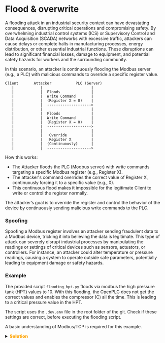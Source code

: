 # Flood & overwrite
A flooding attack in an industrial security context can have devastating consequences, disrupting critical operations and compromising safety.
By overwhelming industrial control systems (ICS) or Supervisory Control and Data Acquisition (SCADA) networks with excessive traffic, attackers can cause delays or complete halts in manufacturing processes, energy distribution, or other essential industrial functions.
These disruptions can lead to significant financial losses, damage to equipment, and potential safety hazards for workers and the surrounding community.

In this scenario, an attacker is continuously flooding the Modbus server (e.g., a PLC) with malicious commands to override a specific register value.

```
Client       Attacker           PLC (Server)
   |            |                      |
   |            |  Floods              |
   |            |  Write Command       |
   |            |  (Register X = 0)    |
   |            |  --------------------> 
   |            |                      |
   |            |  Floods              |
   |            |  Write Command       |
   |            |  (Register X = 0)    |
   |            |  -------------------->
   |            |                      |
   |            |   Override           |
   |            |   Register X         |
   |            |  (Continuously)      |
   |            |  -------------------->
```

How this works:
- The Attacker floods the PLC (Modbus server) with write commands targeting a specific Modbus register (e.g., Register X).
- The attacker's command overrides the correct value of Register X, continuously forcing it to a specific value (e.g., 0).
- This continuous flood makes it impossible for the legitimate Client to write or control the register normally.

The attacker’s goal is to override the register and control the behavior of the device by continuously sending malicious write commands to the PLC.

### Spoofing
Spoofing a Modbus register involves an attacker sending fraudulent data to a Modbus device, tricking it into believing the data is legitimate.
This type of attack can severely disrupt industrial processes by manipulating the readings or settings of critical devices such as sensors, actuators, or controllers.
For instance, an attacker could alter temperature or pressure readings, causing a system to operate outside safe parameters, potentially leading to equipment damage or safety hazards.


### Example

The provided script `flooding_hpt.py` floods via modbus the high pressure tank (HPT) values to 10.
With this flooding, the OpenPLC does not get the correct values and enables the compressor (C) all the time.
This is leading to a critical pressure value in the HPT.

The script uses the `.dev.env` file in the root folder of the git.
Check if these settings are correct, before executing the flooding script.

A basic understanding of Modbus/TCP is required for this example.


<details>
  <summary><strong><span style="color:orange;font-weight: 900">Solution</span></strong></summary>

  Execute the provided script to flood the sensor values of the high pressure tank (HPT).
  This script is designed to continuously send a specific value to a Modbus TCP device to simulate flooding a high-pressure tank (HPT) in a system controlled by an OpenPLC. 
  The script is intended to flood a high-pressure tank's register in an OpenPLC system by repeatedly writing a specific value (10) to a Modbus register (1126).
  It connects to a Modbus TCP device using the IP address specified in an environment file and performs the flooding operation at a very high frequency.
  This script would be used in scenarios where testing or stress-testing of the PLC's handling of high-frequency updates is required.
  
  ```sh
  python3 flooding_hpt.py
  ```

What can be observed on the FUXA HMI and what happens to the physical process?

* Historical Data and Trends: The interface provides access to historical data and trend analysis. This feature enables operators to review past performance, analyze trends over time, and make data-driven decisions to optimize process efficiency.
* Response to Alerts: When an alert is triggered, it often prompts immediate action. For example, if a temperature sensor detects an anomaly, the HMI might notify the operator to take corrective measures, such as reducing the heat or shutting down a component to prevent damage.

</details>

